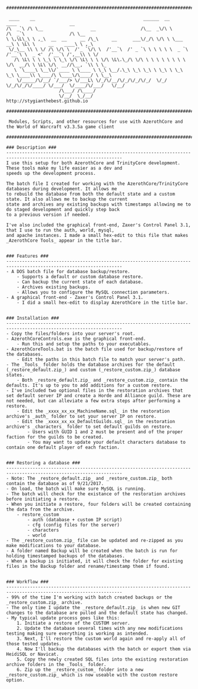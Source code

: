     #############################################################################################################
    
     ____    __                                         ______  __              ____                    __      
    /\  _`\ /\ \__                  __                 /\__  _\/\ \            /\  _`\                 /\ \__   
    \ \,\L\_\ \ ,_\  __  __     __ /\_\     __      ___\/_/\ \/\ \ \___      __\ \ \L\ \     __    ____\ \ ,_\  
     \/_\__ \\ \ \/ /\ \/\ \  /'_ `\/\ \  /'__`\  /' _ `\ \ \ \ \ \  _ `\  /'__`\ \  _ <'  /'__`\ /',__\\ \ \/  
       /\ \L\ \ \ \_\ \ \_\ \/\ \L\ \ \ \/\ \L\.\_/\ \/\ \ \ \ \ \ \ \ \ \/\  __/\ \ \L\ \/\  __//\__, `\\ \ \_ 
       \ `\____\ \__\\/`____ \ \____ \ \_\ \__/.\_\ \_\ \_\ \ \_\ \ \_\ \_\ \____\\ \____/\ \____\/\____/ \ \__\
        \/_____/\/__/ `/___/> \/___L\ \/_/\/__/\/_/\/_/\/_/  \/_/  \/_/\/_/\/____/ \/___/  \/____/\/___/   \/__/
                        /\___/ /\____/                                                                         
                        \/__/  \_/__/               http://stygianthebest.github.io                              
    
    #############################################################################################################
    
     Modules, Scripts, and other resources for use with AzerothCore and the World of Warcraft v3.3.5a game client
    
    #############################################################################################################
	
	### Description ###
	------------------------------------------------------------------------------------------------------------------
	I use this setup for both AzerothCore and TrinityCore development. These tools make my life easier as a dev and 
	speeds up the development process.
	
	The batch file I created for working with the AzerothCore/TrinityCore databases during development. It allows me 
	to rebuild the database from both the default state and a custom state. It also allows me to backup the current 
	state and archives any existing backups with timestamps allowing me to do staged development and quickly step back 
	to a previous version if needed.
	
	I've also included the graphical front-end, Zaxer's Control Panel 3.1, that I use to run the auth, world, mysql, 
	and apache instances. I made a small hex-edit to this file that makes _AzerothCore Tools_ appear in the title bar.
	
	
	### Features ###
	------------------------------------------------------------------------------------------------------------------
	- A DOS batch file for database backup/restore. 
		- Supports a default or custom database restore.
		- Can backup the current state of each database.
		- Archives existing backups.
		- Allows you to configure the MySQL connection parameters.
	- A graphical front-end - Zaxer's Control Panel 3.1.
		- I did a small hex-edit to display AzerothCore in the title bar.
	
	
	### Installation ###
	------------------------------------------------------------------------------------------------------------------
	- Copy the files/folders into your server's root.
	- AzerothCoreControls.exe is the graphical front-end. 
		- Run this and setup the paths to your executables.
	- AzerothCoreTools.bat is the batch file used for backup/restore of the databases.
		- Edit the paths in this batch file to match your server's path.
	- The _Tools_ folder holds the database archives for the default (_restore_default.zip_) and custom (_restore_custom.zip_) database states.
		- Both _restore_default.zip_ and _restore_custom.zip_ contain the defaults. It's up to you to add additions for a custom restore.
	- I've included two optional files in the restoration archives that set default server IP and create a Horde and Alliance guild. These are not needed, but can alleviate a few extra steps after performing a restore.
		- Edit the _xxxx_xx_xx_MachineName.sql_ in the restoration archive's _auth_ folder to set your server IP on restore.
		- Edit the _xxxx_xx_xx_DefaultGuilds.sql_ in the restoration archive's _characters_ folder to set default guilds on restore.
			- Users with GUID 1 and 2 must be present and of the proper faction for the guilds to be created.
			- You may want to update your default characters database to contain one default player of each faction.
			
		
	### Restoring a database ###
	------------------------------------------------------------------------------------------------------------------
	- Note: The _restore_default.zip_ and _restore_custom.zip_ both contain the database as of 9/21/2017.
	- On load, the batch will make sure MySQL is running.
	- The batch will check for the existance of the restoration archives before initiating a restore.
	- When you initiate a restore, four folders will be created containing the data from the archive.
		- restore_custom
			- auth (database + custom IP script)
			- cfg (config files for the server)
			- characters
			- world
	- The _restore_custom.zip_ file can be updated and re-zipped as you make modifications to your database.
	- A folder named Backup will be created when the batch is run for holding timestamped backups of the databases.
	- When a backup is initiated, it will check the folder for existing files in the Backup folder and rename/timestamp them if found.
	
	
	### Workflow ###
	------------------------------------------------------------------------------------------------------------------
	- 99% of the time I'm working with batch created backups or the _restore_custom.zip_ archive.
	- The only time I update the _restore_default.zip_ is when new GIT changes to the database are pulled and the default state has changed.
	- My typical update process goes like this:
		1. Initiate a restore of the CUSTOM server.
		2. Update the database several times with any new modifications testing making sure everything is working as intended.
		3. Next, I'll restore the custom world again and re-apply all of those tested updates. 
		4. Now I'll backup the databases with the batch or export them via HeidiSQL or Navicat.
		5. Copy the newly created SQL files into the existing restoration archive folders in the _Tools_ folder. 
		6. Zip up the _restore_custom_ folder into a new _restore_custom.zip_ which is now useable with the custom restore option.